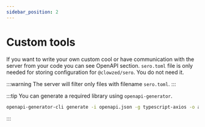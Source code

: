 ```yaml
---
sidebar_position: 2
---
```


# Custom tools

If you want to write your own custom cool or have communication with the server from your code you can see OpenAPI section.
`sero.toml` file is only needed for storing configuration for `@clowzed/sero`. You do not need it.

:::warning
The server will filter only files with filename `sero.toml`.
:::

:::tip
You can generate a required library using `openapi-generator`.

```sh
openapi-generator-cli generate -i openapi.json -g typescript-axios -o api
```

:::

